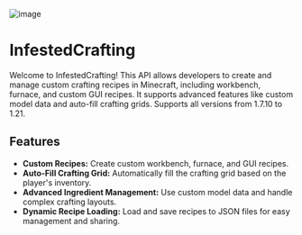 ![image](https://github.com/InfestedStudios/InfestedCrafting/assets/42579059/e6334d45-52fd-4204-9a35-2f7494eff0aa)

# InfestedCrafting

Welcome to InfestedCrafting! This API allows developers to create and manage custom crafting recipes in Minecraft, 
including workbench, furnace, and custom GUI recipes. It supports advanced features like custom model data and 
auto-fill crafting grids. Supports all versions from 1.7.10 to 1.21.

## Features

- **Custom Recipes:** Create custom workbench, furnace, and GUI recipes.
- **Auto-Fill Crafting Grid:** Automatically fill the crafting grid based on the player's inventory.
- **Advanced Ingredient Management:** Use custom model data and handle complex crafting layouts.
- **Dynamic Recipe Loading:** Load and save recipes to JSON files for easy management and sharing.
